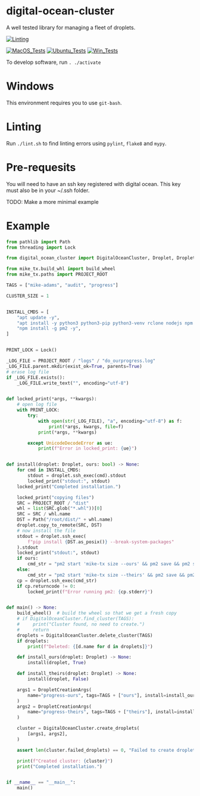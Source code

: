 # digital-ocean-cluster

A well tested library for managing a fleet of droplets.

[![Linting](../../actions/workflows/lint.yml/badge.svg)](../../actions/workflows/lint.yml)

[![MacOS_Tests](../../actions/workflows/push_macos.yml/badge.svg)](../../actions/workflows/push_macos.yml)
[![Ubuntu_Tests](../../actions/workflows/push_ubuntu.yml/badge.svg)](../../actions/workflows/push_ubuntu.yml)
[![Win_Tests](../../actions/workflows/push_win.yml/badge.svg)](../../actions/workflows/push_win.yml)


To develop software, run `. ./activate`

# Windows

This environment requires you to use `git-bash`.

# Linting

Run `./lint.sh` to find linting errors using `pylint`, `flake8` and `mypy`.

# Pre-requesits

You will need to have an ssh key registered with digital ocean. This key must also be in your ~/.ssh folder.

TODO: Make a more minimal example

# Example

```python
from pathlib import Path
from threading import Lock

from digital_ocean_cluster import DigitalOceanCluster, Droplet, DropletCreationArgs

from mike_tx.build_whl import build_wheel
from mike_tx.paths import PROJECT_ROOT

TAGS = ["mike-adams", "audit", "progress"]

CLUSTER_SIZE = 1


INSTALL_CMDS = [
    "apt update -y",
    "apt install -y python3 python3-pip python3-venv rclone nodejs npm magic-wormhole",
    "npm install -g pm2 -y",
]


PRINT_LOCK = Lock()

_LOG_FILE = PROJECT_ROOT / "logs" / "do_ourprogress.log"
_LOG_FILE.parent.mkdir(exist_ok=True, parents=True)
# erase log file
if _LOG_FILE.exists():
    _LOG_FILE.write_text("", encoding="utf-8")


def locked_print(*args, **kwargs):
    # open log file
    with PRINT_LOCK:
        try:
            with open(str(_LOG_FILE), "a", encoding="utf-8") as f:
                print(*args, kwargs, file=f)
            print(*args, **kwargs)

        except UnicodeDecodeError as ue:
            print(f"Error in locked_print: {ue}")


def install(droplet: Droplet, ours: bool) -> None:
    for cmd in INSTALL_CMDS:
        stdout = droplet.ssh_exec(cmd).stdout
        locked_print("stdout:", stdout)
    locked_print("Completed installation.")

    locked_print("copying files")
    SRC = PROJECT_ROOT / "dist"
    whl = list(SRC.glob("*.whl"))[0]
    SRC = SRC / whl.name
    DST = Path("/root/dist/" + whl.name)
    droplet.copy_to_remote(SRC, DST)
    # now install the file
    stdout = droplet.ssh_exec(
        f"pip install {DST.as_posix()} --break-system-packages"
    ).stdout
    locked_print("stdout:", stdout)
    if ours:
        cmd_str = "pm2 start 'mike-tx size --ours' && pm2 save && pm2 startup"
    else:
        cmd_str = "pm2 start 'mike-tx size --theirs' && pm2 save && pm2 startup"
    cp = droplet.ssh_exec(cmd_str)
    if cp.returncode != 0:
        locked_print(f"Error running pm2: {cp.stderr}")


def main() -> None:
    build_wheel()  # build the wheel so that we get a fresh copy
    # if DigitalOceanCluster.find_cluster(TAGS):
    #     print("Cluster found, no need to create.")
    #     return
    droplets = DigitalOceanCluster.delete_cluster(TAGS)
    if droplets:
        print(f"Deleted: {[d.name for d in droplets]}")

    def install_ours(droplet: Droplet) -> None:
        install(droplet, True)

    def install_theirs(droplet: Droplet) -> None:
        install(droplet, False)

    args1 = DropletCreationArgs(
        name="progress-ours", tags=TAGS + ["ours"], install=install_ours
    )
    args2 = DropletCreationArgs(
        name="progress-theirs", tags=TAGS + ["theirs"], install=install_theirs
    )

    cluster = DigitalOceanCluster.create_droplets(
        [args1, args2],
    )

    assert len(cluster.failed_droplets) == 0, "Failed to create droplets"

    print(f"Created cluster: {cluster}")
    print("Completed installation.")


if __name__ == "__main__":
    main()
```
